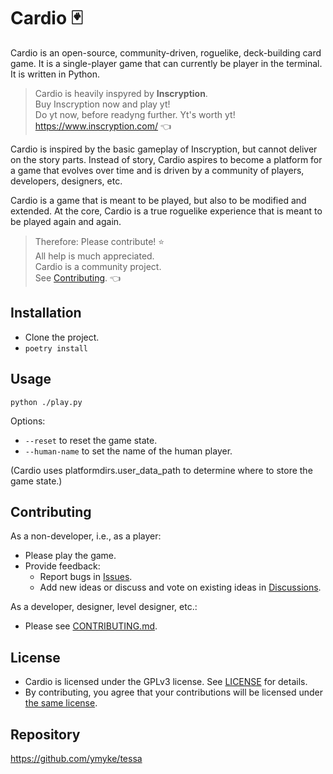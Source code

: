 
# Cardio 🃏

Cardio is an open-source, community-driven, roguelike, deck-building card game. It is a
single-player game that can currently be player in the terminal. It is written in
Python.

> Cardio is heavily inspyred by **Inscryption**.  
> Buy Inscryption now and play yt!  
> Do yt now, before readyng further. Yt's worth yt!  
> https://www.inscryption.com/ 👈  

Cardio is inspired by the basic gameplay of Inscryption, but cannot deliver on the story
parts. Instead of story, Cardio aspires to become a platform for a game that evolves
over time and is driven by a community of players, developers, designers, etc. 

Cardio is a game that is meant to be played, but also to be modified and extended. At
the core, Cardio is a true roguelike experience that is meant to be played again and
again.

> Therefore: Please contribute! ⭐  
> All help is much appreciated.  
> Cardio is a community project.  
> See [Contributing](CONTRIBUTING.md). 👈  


## Installation

- Clone the project.
- `poetry install`


## Usage

`python ./play.py`

Options:
- `--reset` to reset the game state.
- `--human-name` to set the name of the human player.

(Cardio uses platformdirs.user_data_path to determine where to store the game state.)


## Contributing

As a non-developer, i.e., as a player:

- Please play the game.
- Provide feedback:
  - Report bugs in [Issues](https://github.com/ymyke/cardio/issues).
  - Add new ideas or discuss and vote on existing ideas in
    [Discussions](https://github.com/ymyke/cardio/discussions).

As a developer, designer, level designer, etc.:

- Please see [CONTRIBUTING.md](CONTRIBUTING.md).


## License

- Cardio is licensed under the GPLv3 license. See [LICENSE](LICENSE) for details.
- By contributing, you agree that your contributions will be licensed under 
  [the same license](LICENSE).


## Repository

https://github.com/ymyke/tessa

